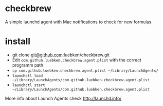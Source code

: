 # checkbrew
A simple launchd agent with Mac notifications to check for new formulas

# install

* git clone git@github.com:luebken/checkbrew.git
* Edit `com.github.luebken.checkbrew.agent.plist` with the correct programm path
* `cp com.github.luebken.checkbrew.agent.plist ~/Library/LaunchAgents/` 
* `launchctl load ~/Library/LaunchAgents/com.github.luebken.checkbrew.agent.plist` 
* `launchctl start ~/Library/LaunchAgents/com.github.luebken.checkbrew.agent.plist` 

More info about Launch Agents check http://launchd.info/

